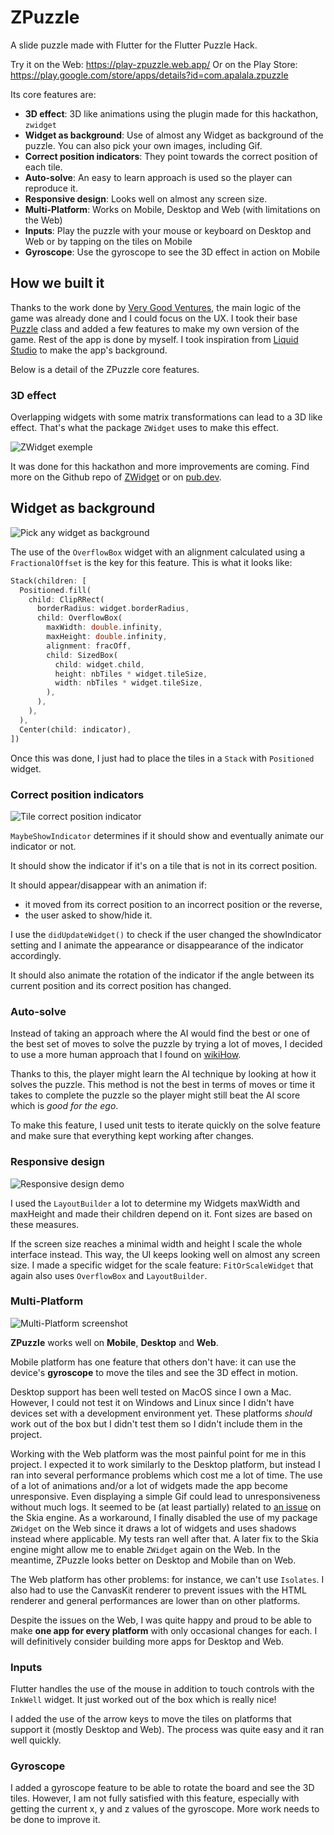# ZPuzzle

A slide puzzle made with Flutter for the Flutter Puzzle Hack.

Try it on the Web: https://play-zpuzzle.web.app/
Or on the Play Store: https://play.google.com/store/apps/details?id=com.apalala.zpuzzle

Its core features are:

- **3D effect**: 3D like animations using the plugin made for this hackathon, `zwidget`
- **Widget as background**: Use of almost any Widget as background of the puzzle. You can also pick
  your own images, including Gif.
- **Correct position indicators**: They point towards the correct position of each tile.
- **Auto-solve**: An easy to learn approach is used so the player can reproduce it.
- **Responsive design**: Looks well on almost any screen size.
- **Multi-Platform**: Works on Mobile, Desktop and Web (with limitations on the Web)
- **Inputs**: Play the puzzle with your mouse or keyboard on Desktop and Web or by tapping on the
  tiles on Mobile
- **Gyroscope**: Use the gyroscope to see the 3D effect in action on Mobile

## How we built it

Thanks to the work done by [Very Good Ventures](https://verygood.ventures/), the main logic of the game was already done and I could focus on the UX. I took their base [Puzzle](https://github.com/VGVentures/slide_puzzle/blob/release/lib/models/puzzle.dart) class and added a few features to make my own version of the game.
Rest of the app is done by myself.
I took inspiration from [Liquid Studio](https://felixblaschke.github.io/liquid-studio/#/) to make the app's background.

Below is a detail of the ZPuzzle core features.

### 3D effect


Overlapping widgets with some matrix transformations can lead to a 3D like effect. That's what the package `ZWidget` uses to make this effect.

![ZWidget exemple](https://zupimages.net/up/22/11/2q65.gif)

It was done for this hackathon and more improvements are coming. Find more on the Github repo of [ZWidget](https://github.com/apalala-dev/zwidget) or on [pub.dev](https://pub.dev/packages/zwidget).

## Widget as background

![Pick any widget as background](https://zupimages.net/up/22/11/ju9y.gif)

The use of the `OverflowBox` widget with an alignment calculated using a `FractionalOffset` is the key for this feature. This is what it looks like:

``` dart
Stack(children: [
  Positioned.fill(
    child: ClipRRect(
      borderRadius: widget.borderRadius,
      child: OverflowBox(
        maxWidth: double.infinity,
        maxHeight: double.infinity,
        alignment: fracOff,
        child: SizedBox(
          child: widget.child,
          height: nbTiles * widget.tileSize,
          width: nbTiles * widget.tileSize,
        ),
      ),
    ),
  ),
  Center(child: indicator),
])
```
Once this was done, I just had to place the tiles in a `Stack` with `Positioned` widget.

### Correct position indicators

![Tile correct position indicator](https://zupimages.net/up/22/11/dn72.png)

`MaybeShowIndicator` determines if it should show and eventually animate our indicator or not.

It should show the indicator if it's on a tile that is not in its correct position.

It should appear/disappear with an animation if:
- it moved from its correct position to an incorrect position or the reverse,
- the user asked to show/hide it.

I use the `didUpdateWidget()` to check if the user changed the
showIndicator setting and I animate the appearance or disappearance of the indicator accordingly.

It should also animate the rotation of the indicator if the angle between its current position and its correct position has changed.

### Auto-solve

Instead of taking an approach where the AI would find the best or one of the best set of moves to solve the puzzle by trying a lot of moves, I decided to use a more human approach that I found on [wikiHow](https://www.wikihow.com/Solve-Slide-Puzzles).

Thanks to this, the player might learn the AI technique by looking at how it solves the puzzle. This method is not the best in terms of moves or time it takes to complete the puzzle so the player might still beat the AI score which is _good for the ego_.

To make this feature, I used unit tests to iterate quickly on the solve feature and make sure that everything kept working after changes.

### Responsive design
![Responsive design demo](https://zupimages.net/up/22/11/3qeb.gif)

I used the `LayoutBuilder` a lot to determine my Widgets maxWidth and maxHeight and made their children depend on it. Font sizes are based on these measures.

If the screen size reaches a minimal width and height I scale the whole interface instead. This way, the UI keeps looking well on almost any screen size. I made a specific widget for the scale feature: `FitOrScaleWidget` that again also uses `OverflowBox` and `LayoutBuilder`.


### Multi-Platform

![Multi-Platform screenshot](https://zupimages.net/up/22/11/wvg7.png)

**ZPuzzle** works well on **Mobile**, **Desktop** and **Web**.

Mobile platform has one feature that others don't have: it can use the device's **gyroscope** to move the tiles and see the 3D effect in motion.

Desktop support has been well tested on MacOS since I own a Mac. However, I could not test it on Windows and Linux since I didn't have devices set with a development environment yet. These platforms _should_ work out of the box but I didn't test them so I didn't include them in the project.

Working with the Web platform was the most painful point for me in this project. I expected it to work similarly to the Desktop platform, but instead I ran into several performance problems which cost me a lot of time.
The use of a lot of animations and/or a lot of widgets made the app become unresponsive. Even displaying a simple Gif could lead to unresponsiveness without much logs. It seemed to be (at least partially) related to [an issue](https://github.com/flutter/flutter/issues/98275) on the Skia engine.
As a workaround, I finally disabled the use of my package `ZWidget` on the Web since it draws a lot of widgets and uses shadows instead where applicable. My tests ran well after that. A later fix to the Skia engine might allow me to enable `ZWidget` again on the Web.
In the meantime, ZPuzzle looks better on Desktop and Mobile than on Web.

The Web platform has other problems: for instance, we can't use `Isolates`. I also had to use the CanvasKit renderer to prevent issues with the HTML renderer and general performances are lower than on other platforms.

Despite the issues on the Web, I was quite happy and proud to be able to make **one app for every platform** with only occasional changes for each. I will definitively consider building more apps for Desktop and Web.


### Inputs

Flutter handles the use of the mouse in addition to touch controls with the `InkWell` widget. It just worked out of the box which is really nice!

I added the use of the arrow keys to move the tiles on platforms that support it (mostly Desktop and Web). The process was quite easy and it ran well quickly.


### Gyroscope

I added a gyroscope feature to be able to rotate the board and see the 3D tiles. However, I am not fully satisfied with this feature, especially with getting the current x, y and z values of the gyroscope.
More work needs to be done to improve it.